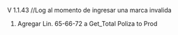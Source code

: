 V 1.1.43 //Log al momento de ingresar una marca invalida

1. Agregar Lin. 65-66-72 a Get_Total Poliza to Prod